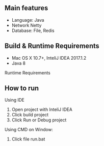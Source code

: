 Main features
-------------
   * Language: Java
   * Network Netty
   * Database: File, Redis

Build & Runtime Requirements
------------------

* Mac OS X 10.7+, InteliJ IDEA 2017.1.2
* Java 8

Runtime Requirements

How to run
--------------------
Using IDE
1) Open project with InteliJ IDEA
2) Click build project
3) Click Run or Debug project

Using CMD on Window:
1) Click file run.bat
